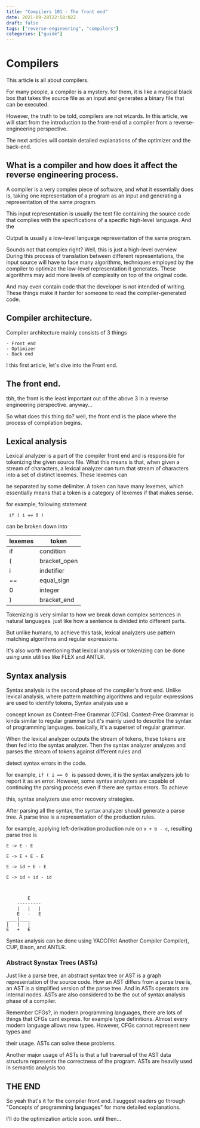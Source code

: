 ```yaml
---
title: "Compilers 101 - The front end"
date: 2021-09-28T22:58:02Z
draft: false
tags: ["reverse-engineering", "compilers"]
categories: ["guide"]
---
```


# Compilers

This article is all about compilers.

For many people, a compiler is a mystery. for them, it is like a magical black box that takes the source file as an input and generates a binary file that can be executed.

However, the truth to be told, compilers are not wizards. In this article, we will start from the introduction to the front-end of a compiler from a reverse-engineering perspective.

The next articles will contain detailed explanations of the optimizer and the back-end.



## What is a compiler and how does it affect the reverse engineering process.

A compiler is a very complex piece of software, and what it essentially does is, taking one representation of a program as an input and generating a representation of the same program.

This input representation is usually the text file containing the source code that complies with the specifications of a specific high-level language. And the

Output is usually a low-level language representation of the same program.



Sounds not that complex right? Well, this is just a high-level overview. During this process of translation between different representations, the input source will have to face many algorithms, techniques employed by the compiler to optimize the low-level representation it generates. These algorithms may add more levels of complexity on top of the original code. 

And may even contain code that the developer is not intended of writing. These things make it harder for someone to read the compiler-generated code.



## Compiler architecture.

Compiler architecture mainly consists of 3 things

    - Front end
    - Optimizer
    - Back end

I this first article, let's dive into the Front end.

## The front end.

tbh, the front is the least important out of the above 3 in a reverse engineering perspective. anyway...

So what does this thing do? well, the front end is the place where the process of compilation begins. 

## Lexical analysis

Lexical analyzer is a part of the compiler front end and is responsible for tokenizing the given source file. What this means is that, when given a stream of characters, a lexical analyzer can turn that stream of characters into a set of distinct lexemes. These lexemes can

be separated by some delimiter. A token can have many lexemes, which essentially means that a token is a category of lexemes if that makes sense.

for example, following statement

  `  if ( i == 0 ) `

can be broken down into

  | lexemes    |     token        |
  |------------|------------------|
  | if         |     condition    |
  | (          |     bracket_open |
  | i          |     indetifier   |
  | ==         |     equal_sign   |
  | 0          |     integer      |
  | )          |     bracket_end  |


Tokenizing is very similar to how we break down complex sentences in natural languages. just like how a sentence is divided into different parts.

But unlike humans, to achieve this task, lexical analyzers use pattern matching algorithms and regular expressions.

It's also worth mentioning that lexical analysis or tokenizing can be done using unix utilities like FLEX and ANTLR.

## Syntax analysis

Syntax analysis is the second phase of the compiler's front end. Unlike lexical analysis, where pattern matching algorithms and regular expressions are used to identify tokens, Syntax analysis use a

concept known as Context-Free Grammar (CFGs). Context-Free Grammar is kinda similar to regular grammar but it's mainly used to describe the syntax of programming languages. basically, it's a superset of regular grammar. 

When the lexical analyzer outputs the stream of tokens, these tokens are then fed into the syntax analyzer. Then the syntax analyzer analyzes and parses the stream of tokens against different rules and

detect syntax errors in the code.

for example, `if ( i == 0 ` is passed down, it is the syntax analyzers job to report it as an error. However, some syntax analyzers are capable of continuing the parsing process even if there are syntax errors. To achieve

this, syntax analyzers use error recovery strategies.

After parsing all the syntax, the syntax analyzer should generate a parse tree. A parse tree is a representation of the production rules.

for example, applying left-derivation production rule on ` x + b - c `, resulting parse tree is

    E -> E - E

    E -> E + E - E

    E -> id + E - E

    E -> id + id - id



            E
        ---------
        |   |   |
        E   -   E
    ____|____
    |   |   |
    E   +   E

Syntax analysis can be done using YACC(Yet Another Compiler Compiler), CUP, Bison, and ANTLR.

### Abstract Synstax Trees (ASTs)

Just like a parse tree, an abstract syntax tree or AST is a graph representation of the source code. How an AST differs from a parse tree is, an AST is a simplified version of the parse tree. And in ASTs operators are internal nodes. ASTs are also considered to be the out of syntax analysis phase of a compiler.

Remember CFGs?, in modern programming languages, there are lots of things that CFGs cant express. for example type definitions. Almost every modern language allows new types. However, CFGs cannot represent new types and

their usage. ASTs can solve these problems.

Another major usage of ASTs is that a full traversal of the AST data structure represents the correctness of the program. ASTs are heavily used in semantic analysis too.

## THE END

So yeah that's it for the compiler front end. I suggest readers go through "Concepts of programming languages" for more detailed explanations.

I'll do the optimization article soon. until then... 
